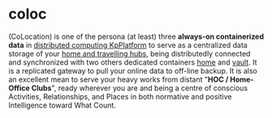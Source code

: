 # coloc

(CoLocation) is one of the persona (at least) three <b>always-on containerized data</b> in <a href="https://github.com/khaiphong/KpPlatform" target="_blank">distributed computing KpPlatform</a> to serve as a centralized data storage of your <a href="https://github.com/khaiphong/hub" target="_blank">home and travelling hubs</a>, being distributedly connected and synchronized with two others dedicated containers <a href="https://github.com/khaiphong/home" target="_blank">home</a> and <a href="https://github.com/khaiphong/vault" target="_blank">vault</a>. It is a replicated gateway to pull your online data to off-line backup. It is also an excellent mean to serve your heavy works from distant "<b>HOC / Home-Office Clubs</b>", ready wherever you are and being a centre of conscious Activities, Relationships, and Places in both normative and positive Intelligence toward What Count.

